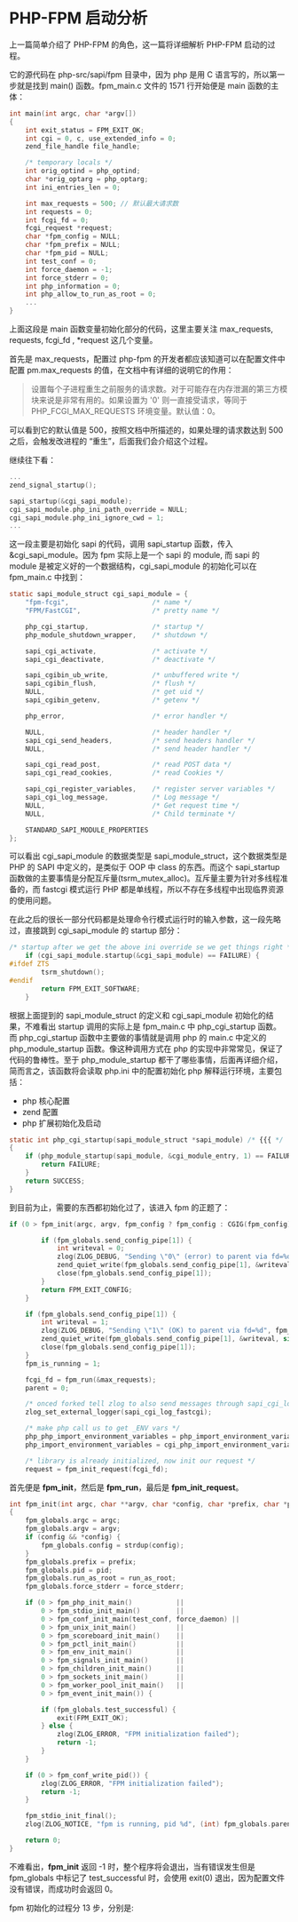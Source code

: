 # PHP-FPM 启动分析

上一篇简单介绍了 PHP-FPM 的角色，这一篇将详细解析 PHP-FPM 启动的过程。

它的源代码在 php-src/sapi/fpm 目录中，因为 php 是用 C 语言写的，所以第一步就是找到 main\(\) 函数。fpm\_main.c 文件的 1571 行开始便是 main 函数的主体：

```c
int main(int argc, char *argv[])
{
    int exit_status = FPM_EXIT_OK;
    int cgi = 0, c, use_extended_info = 0;
    zend_file_handle file_handle;

    /* temporary locals */
    int orig_optind = php_optind;
    char *orig_optarg = php_optarg;
    int ini_entries_len = 0;

    int max_requests = 500; // 默认最大请求数
    int requests = 0;
    int fcgi_fd = 0;
    fcgi_request *request;
    char *fpm_config = NULL;
    char *fpm_prefix = NULL;
    char *fpm_pid = NULL;
    int test_conf = 0;
    int force_daemon = -1;
    int force_stderr = 0;
    int php_information = 0;
    int php_allow_to_run_as_root = 0;
    ...
}
```

上面这段是 main 函数变量初始化部分的代码，这里主要关注 max\_requests, requests, fcgi\_fd , \*request 这几个变量。

首先是 max\_requests，配置过 php-fpm 的开发者都应该知道可以在配置文件中配置 pm.max\_requests 的值，在文档中有详细的说明它的作用：

> 设置每个子进程重生之前服务的请求数。对于可能存在内存泄漏的第三方模块来说是非常有用的。如果设置为 '0' 则一直接受请求，等同于 PHP\_FCGI\_MAX\_REQUESTS 环境变量。默认值：0。

可以看到它的默认值是 500，按照文档中所描述的，如果处理的请求数达到 500 之后，会触发改进程的 “重生”，后面我们会介绍这个过程。

继续往下看：

```c
...
zend_signal_startup();

sapi_startup(&cgi_sapi_module);
cgi_sapi_module.php_ini_path_override = NULL;
cgi_sapi_module.php_ini_ignore_cwd = 1;
...
```

这一段主要是初始化 sapi 的代码，调用 sapi\_startup 函数，传入 &cgi\_sapi\_module。因为 fpm 实际上是一个 sapi 的 module, 而 sapi 的 module 是被定义好的一个数据结构，cgi\_sapi\_module 的初始化可以在 fpm\_main.c 中找到：

```c
static sapi_module_struct cgi_sapi_module = {
	"fpm-fcgi",						/* name */
	"FPM/FastCGI",					/* pretty name */

	php_cgi_startup,				/* startup */
	php_module_shutdown_wrapper,	/* shutdown */

	sapi_cgi_activate,				/* activate */
	sapi_cgi_deactivate,			/* deactivate */

	sapi_cgibin_ub_write,			/* unbuffered write */
	sapi_cgibin_flush,				/* flush */
	NULL,							/* get uid */
	sapi_cgibin_getenv,				/* getenv */

	php_error,						/* error handler */

	NULL,							/* header handler */
	sapi_cgi_send_headers,			/* send headers handler */
	NULL,							/* send header handler */

	sapi_cgi_read_post,				/* read POST data */
	sapi_cgi_read_cookies,			/* read Cookies */

	sapi_cgi_register_variables,	/* register server variables */
	sapi_cgi_log_message,			/* Log message */
	NULL,							/* Get request time */
	NULL,							/* Child terminate */

	STANDARD_SAPI_MODULE_PROPERTIES
};
```

可以看出 cgi\_sapi\_module 的数据类型是 sapi\_module\_struct，这个数据类型是 PHP 的 SAPI 中定义的，是类似于 OOP 中 class 的东西。而这个 sapi\_startup 函数做的主要事情是分配互斥量(tsrm_mutex_alloc)。互斥量主要为针对多线程准备的，而 fastcgi 模式运行 PHP 都是单线程，所以不存在多线程中出现临界资源的使用问题。

在此之后的很长一部分代码都是处理命令行模式运行时的输入参数，这一段先略过，直接跳到 cgi_sapi_module 的 startup 部分：

```c
/* startup after we get the above ini override se we get things right */
	if (cgi_sapi_module.startup(&cgi_sapi_module) == FAILURE) {
#ifdef ZTS
		tsrm_shutdown();
#endif
		return FPM_EXIT_SOFTWARE;
	}
```
根据上面提到的 sapi_module_struct 的定义和 cgi_sapi_module 初始化的结果，不难看出 startup 调用的实际上是 fpm_main.c 中 php_cgi_startup 函数。而 php_cgi_startup 函数中主要做的事情就是调用 php 的 main.c 中定义的 php_module_startup 函数。像这种调用方式在 php 的实现中非常常见，保证了代码的鲁棒性。至于 php_module_startup 都干了哪些事情，后面再详细介绍，简而言之，该函数将会读取 php.ini 中的配置初始化 php 解释运行环境，主要包括：

* php 核心配置
* zend 配置
* php 扩展初始化及启动

```c
static int php_cgi_startup(sapi_module_struct *sapi_module) /* {{{ */
{
	if (php_module_startup(sapi_module, &cgi_module_entry, 1) == FAILURE) {
		return FAILURE;
	}
	return SUCCESS;
}
```
到目前为止，需要的东西都初始化过了，该进入 fpm 的正题了：
```c
if (0 > fpm_init(argc, argv, fpm_config ? fpm_config : CGIG(fpm_config), fpm_prefix, fpm_pid, test_conf, php_allow_to_run_as_root, force_daemon, force_stderr)) {

		if (fpm_globals.send_config_pipe[1]) {
			int writeval = 0;
			zlog(ZLOG_DEBUG, "Sending \"0\" (error) to parent via fd=%d", fpm_globals.send_config_pipe[1]);
			zend_quiet_write(fpm_globals.send_config_pipe[1], &writeval, sizeof(writeval));
			close(fpm_globals.send_config_pipe[1]);
		}
		return FPM_EXIT_CONFIG;
	}

	if (fpm_globals.send_config_pipe[1]) {
		int writeval = 1;
		zlog(ZLOG_DEBUG, "Sending \"1\" (OK) to parent via fd=%d", fpm_globals.send_config_pipe[1]);
		zend_quiet_write(fpm_globals.send_config_pipe[1], &writeval, sizeof(writeval));
		close(fpm_globals.send_config_pipe[1]);
	}
	fpm_is_running = 1;

	fcgi_fd = fpm_run(&max_requests);
	parent = 0;

	/* onced forked tell zlog to also send messages through sapi_cgi_log_fastcgi() */
	zlog_set_external_logger(sapi_cgi_log_fastcgi);

	/* make php call us to get _ENV vars */
	php_php_import_environment_variables = php_import_environment_variables;
	php_import_environment_variables = cgi_php_import_environment_variables;

	/* library is already initialized, now init our request */
	request = fpm_init_request(fcgi_fd);
```
首先便是 **fpm_init**，然后是 **fpm_run**，最后是 **fpm_init_request**。
```c
int fpm_init(int argc, char **argv, char *config, char *prefix, char *pid, int test_conf, int run_as_root, int force_daemon, int force_stderr) /* {{{ */
{
	fpm_globals.argc = argc;
	fpm_globals.argv = argv;
	if (config && *config) {
		fpm_globals.config = strdup(config);
	}
	fpm_globals.prefix = prefix;
	fpm_globals.pid = pid;
	fpm_globals.run_as_root = run_as_root;
	fpm_globals.force_stderr = force_stderr;

	if (0 > fpm_php_init_main()           ||
	    0 > fpm_stdio_init_main()         ||
	    0 > fpm_conf_init_main(test_conf, force_daemon) ||
	    0 > fpm_unix_init_main()          ||
	    0 > fpm_scoreboard_init_main()    ||
	    0 > fpm_pctl_init_main()          ||
	    0 > fpm_env_init_main()           ||
	    0 > fpm_signals_init_main()       ||
	    0 > fpm_children_init_main()      ||
	    0 > fpm_sockets_init_main()       ||
	    0 > fpm_worker_pool_init_main()   ||
	    0 > fpm_event_init_main()) {

		if (fpm_globals.test_successful) {
			exit(FPM_EXIT_OK);
		} else {
			zlog(ZLOG_ERROR, "FPM initialization failed");
			return -1;
		}
	}

	if (0 > fpm_conf_write_pid()) {
		zlog(ZLOG_ERROR, "FPM initialization failed");
		return -1;
	}

	fpm_stdio_init_final();
	zlog(ZLOG_NOTICE, "fpm is running, pid %d", (int) fpm_globals.parent_pid);

	return 0;
}
```
不难看出，**fpm_init** 返回 -1 时，整个程序将会退出，当有错误发生但是 fpm_globals 中标记了 test_successful 时，会使用 exit(0) 退出，因为配置文件没有错误，而成功时会返回 0。

fpm 初始化的过程分 13 步，分别是:
